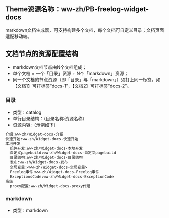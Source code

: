 ## Theme资源名称：ww-zh/PB-freelog-widget-docs
markdown文档生成器，可支持构建多个文档，每个文档可自定义目录；文档页面适配移动端。

## 文档节点的资源配置结构
  - markdown文档节点由N个文档组成；
  - 单个文档 = 一个「目录」资源 + N个「markdown」资源；
  - 同一个文档的节点资源（即「目录」与「markdown」）须打上同一标签，如【文档1】可打标签“docs-1”，【文档2】可打标签“docs-2”。

### 目录
* 类型：catalog
* 单行目录结构：（目录名称:资源名称）
* 资源内容:（示例如下）

```txt
介绍:ww-zh/Widget-docs-介绍
快速开始:ww-zh/Widget-docs-快速开始
本地开发
  组件开发:ww-zh/Widget-docs-本地开发
  自定义pagebuild:ww-zh/Widget-docs-自定义pagebuild
  目录结构:ww-zh/Widget-docs-目录结构
  发布:ww-zh/Widget-docs-发布
  全局变量:<ww-zh/Widget-docs-全局变量>
  Freelog事件:ww-zh/Widget-docs-Freelog事件
  ExceptionsCode:ww-zh/Widget-docs-ExceptionCode
高级
  proxy配置:ww-zh/Widget-docs-proxy代理
```

### markdown
* 类型：markdown



